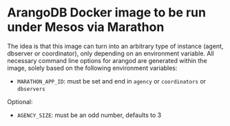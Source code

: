 ArangoDB Docker image to be run under Mesos via Marathon
========================================================

The idea is that this image can turn into an arbitrary type of instance
(agent, dbserver or coordinator), only depending on an environment variable.
All necessary command line options for arangod are generated within the
image, solely based on the following environment variables:

  - `MARATHON_APP_ID`: must be set and end in `agency` or `coordinators` 
    or `dbservers`

Optional:

  - `AGENCY_SIZE`: must be an odd number, defaults to 3
